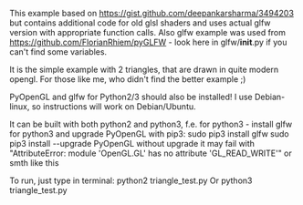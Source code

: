 This example based on https://gist.github.com/deepankarsharma/3494203 
but contains additional code for old glsl shaders
and uses actual glfw version with appropriate function calls.
Also glfw example was used from https://github.com/FlorianRhiem/pyGLFW - look here in glfw/__init__.py if you can't find some variables. 

It is the simple example with 2 triangles, that are drawn in quite modern opengl.
For those like me, who didn't find the better example ;)

PyOpenGL and glfw for Python2/3 should also be installed!
I use Debian-linux, so instructions will work on Debian/Ubuntu.

It can be built with both python2 and python3, f.e. for python3 - install glfw for python3 and upgrade PyOpenGL with pip3:
    sudo pip3 install glfw
    sudo pip3 install --upgrade PyOpenGL
without upgrade it may fail with "AttributeError: module 'OpenGL.GL' has no attribute 'GL_READ_WRITE'" or smth like this

To run, just type in terminal:
    python2 triangle_test.py
Or 
    python3 triangle_test.py 
